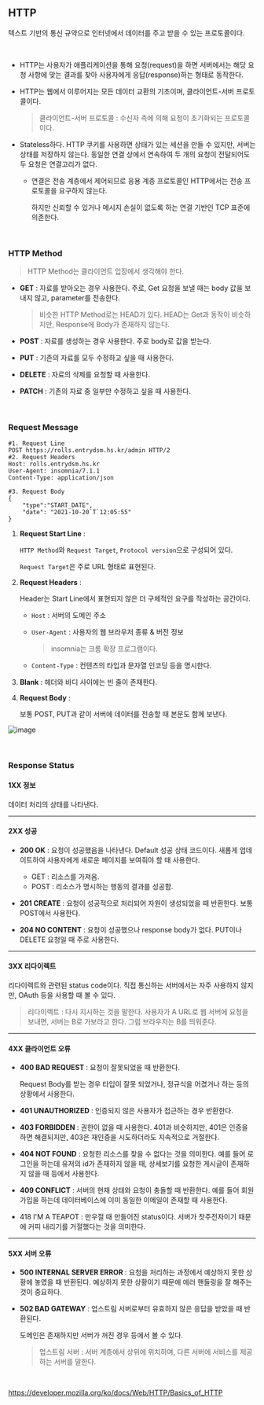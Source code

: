 ## HTTP

텍스트 기반의 통신 규약으로 인터넷에서 데이터를 주고 받을 수 있는 프로토콜이다.

<br>

+ HTTP는 사용자가 애플리케이션을 통해 요청(request)을 하면 서버에서는 해당 요청 사항에 맞는 결과를 찾아 사용자에게 응답(response)하는 형태로 동작한다.

+ HTTP는 웹에서 이루어지는 모든 데이터 교환의 기초이며, 클라이언트-서버 프로토콜이다. 

  > 클라이언트-서버 프로토콜 : 수신자 측에 의해 요청이 초기화되는 프로토콜이다.

+ Stateless하다. HTTP 쿠키를 사용하면 상태가 있는 세션을 만들 수 있지만, 서버는 상태를 저장하지 않는다. 동일한 연결 상에서 연속하여 두 개의 요청이 전달되어도 두 요청은 연결고리가 없다.

  + 연결은 전송 계층에서 제어되므로 응용 계층 프로토콜인 HTTP에서는 전송 프로토콜을 요구하지 않는다. 

    하지만 신뢰할 수 있거나 메시지 손실이 없도록 하는 연결 기반인 TCP 표준에 의존한다.

<br>

### HTTP Method

> HTTP Method는 클라이언트 입장에서 생각해야 한다.

+ **GET** : 자료를 받아오는 경우 사용한다. 주로, Get 요청을 보낼 때는 body 값을 보내지 않고, parameter를 전송한다.

  > 비슷한 HTTP Method로는 HEAD가 있다. HEAD는 Get과 동작이 비슷하지만, Response에 Body가 존재하지 않는다.

+ **POST** : 자료를 생성하는 경우 사용한다. 주로 body로 값을 받는다.

+ **PUT** : 기존의 자료를 모두 수정하고 싶을 때 사용한다. 

+ **DELETE** : 자료의 삭제를 요청할 때 사용한다.

+ **PATCH** : 기존의 자료 중 일부만 수정하고 싶을 때 사용한다.

<br>

### Request Message

```http
#1. Request Line
POST https://rolls.entrydsm.hs.kr/admin HTTP/2
#2. Request Headers
Host: rolls.entrydsm.hs.kr
User-Agent: insomnia/7.1.1
Content-Type: application/json

#3. Request Body
{
	"type":"START_DATE",
    "date": "2021-10-20`T`12:05:55"
}
```

1. **Request Start Line** :

   `HTTP Method`와 `Request Target`, `Protocol version`으로 구성되어 있다.

   `Request Target`은 주로 URL 형태로 표현된다.

2. **Request Headers** :

   Header는 Start Line에서 표현되지 않은 더 구체적인 요구를 작성하는 공간이다.

   + `Host` : 서버의 도메인 주소

   + `User-Agent` : 사용자의 웹 브라우저 종류 & 버전 정보

     > insomnia는 크롬 확장 프로그램이다.

   + `Content-Type` : 컨텐츠의 타입과 문자열 인코딩 등을 명시한다.

3. **Blank** : 헤더와 바디 사이에는 빈 줄이 존재한다.

4. **Request Body** :

   보통 POST, PUT과 같이 서버에 데이터를 전송할 때 본문도 함께 보낸다.

![image](https://blog.kakaocdn.net/dn/mSk2H/btqx9WRK6pz/7I8R1wG4H1iCnV3HCHpib1/img.png)

<br>

### Response Status

#### 1XX 정보

데이터 처리의 상태를 나타낸다.

___

#### 2XX 성공

+ **200 OK** : 요청이 성공했음을 나타낸다. Default 성공 상태 코드이다. 새롭게 업데이트하여 사용자에게 새로운 페이지를 보여줘야 할 때 사용한다.
  + GET : 리소스를 가져옴. 
  + POST : 리소스가 명시하는 행동의 결과를 성공함.

+ **201 CREATE** : 요청이 성공적으로 처리되어 자원이 생성되었을 때 반환한다. 보통 POST에서 사용한다.
+ **204 NO CONTENT** : 요청이 성공했으나 response body가 없다. PUT이나 DELETE 요청일 때 주로 사용한다.

___

#### 3XX 리다이렉트

리다이렉트와 관련된 status code이다. 직접 통신하는 서버에서는 자주 사용하지 않지만, OAuth 등을 사용할 때 볼 수 있다.

> 리다이렉트 : 다시 지시하는 것을 말한다. 사용자가 A URL로 웹 서버에 요청을 보내면, 서버는 B로 가보라고 한다. 그럼 브라우저는 B를 띄워준다. 

___

#### 4XX 클라이언트 오류

+ **400 BAD REQUEST** : 요청이 잘못되었을 때 반환한다.

  Request Body를 받는 경우 타입이 잘못 되었거나, 정규식을 어겼거나 하는 등의 상황에서 사용한다.

+ **401 UNAUTHORIZED** : 인증되지 않은 사용자가 접근하는 경우 반환한다. 

+ **403 FORBIDDEN** : 권한이 없을 때 사용한다. 401과 비슷하지만, 401은 인증을 하면 해결되지만, 403은 재인증을 시도하더라도 지속적으로 거절한다.

+ **404 NOT FOUND** : 요청한 리소스를 찾을 수 없다는 것을 의미한다. 예를 들어 로그인을 하는데 유저의 id가 존재하지 않을 때, 상세보기를 요청한 게시글이 존재하지 않을 때 등에서 사용한다.

+ **409 CONFLICT** : 서버의 현재 상태와 요청이 충돌할 때 반환한다.
  예를 들어 회원가입을 하는데 데이터베이스에 이미 동일한 이메일이 존재할 때 사용한다.

+ 418 I'M A TEAPOT : 만우절 때 만들어진 status이다. 서버가 찻주전자이기 때문에 커피 내리기를 거절했다는 것을 의미한다.

___

#### 5XX 서버 오류

+ **500 INTERNAL SERVER ERROR** : 요청을 처리하는 과정에서 예상하지 못한 상황에 놓였을 때 반환된다. 
  예상하지 못한 상황이기 때문에 에러 핸들링을 잘 해주는 것이 중요하다.

+ **502 BAD GATEWAY** : 업스트림 서버로부터 유효하지 않은 응답을 받았을 때 반환된다.

  도메인은 존재하지만 서버가 꺼진 경우 등에서 볼 수 있다.

  > 업스트림 서버 : 서버 계층에서 상위에 위치하며, 다른 서버에 서비스를 제공하는 서버를 말한다.

<br>

https://developer.mozilla.org/ko/docs/Web/HTTP/Basics_of_HTTP
